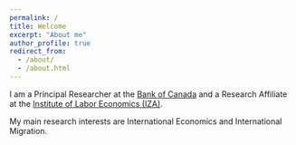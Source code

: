 ```yaml
---
permalink: /
title: Welcome
excerpt: "About me"
author_profile: true
redirect_from:
  - /about/
  - /about.html
---
```


I am a Principal Researcher at the <a href="https://www.bankofcanada.ca/">Bank of Canada</a>
and a Research Affiliate at the <a href="https://www.iza.org/"> Institute of Labor Economics (IZA)</a>.

My main research interests are International Economics and International Migration.
